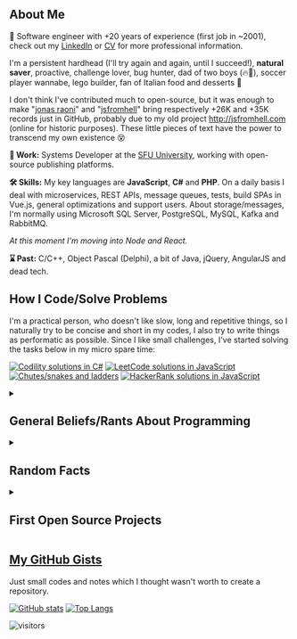 ## About Me 

🤵 Software engineer with +20 years of experience (first job in ~2001), check out my [LinkedIn](https://linkedin.com/jonasraoni) or [CV](https://drive.google.com/drive/u/1/folders/1vpI3lD4bKH3yrEljJm_UE1k1rMEJqcn3) for more professional information.

I'm a persistent hardhead (I'll try again and again, until I succeed!), **natural saver**, proactive, challenge lover, bug hunter, dad of two boys (🔥🧊), soccer player wannabe, lego builder, fan of Italian food and desserts 🍨

I don't think I've contributed much to open-source, but it was enough to make "[jonas raoni](https://github.com/search?p=2&q=jonas+raoni&type=Code)" and "[jsfromhell](https://github.com/search?p=2&q=jsfromhell&type=Code)" bring respectively +26K and +35K records just in GitHub, probably due to my old project http://jsfromhell.com (online for historic purposes). These little pieces of text have the power to transcend my own existence 😵

**💼 Work:** Systems Developer at the [SFU University](https://www.sfu.ca/), working with open-source publishing platforms.

**🛠 Skills:** My key languages are **JavaScript**, **C#** and **PHP**. On a daily basis I deal with microservices, REST APIs, message queues, tests, build SPAs in Vue.js, general optimizations and support users. About storage/messages, I'm normally using Microsoft SQL Server, PostgreSQL, MySQL, Kafka and RabbitMQ.

_At this moment I'm moving into Node and React._

**⌛ Past:** C/C++, Object Pascal (Delphi), a bit of Java, jQuery, AngularJS and dead tech.

## How I Code/Solve Problems

I'm a practical person, who doesn't like slow, long and repetitive things, so I naturally try to be concise and short in my codes, I also try to write things as performatic as possible. Since I like small challenges, I've started solving the tasks below in my micro spare time:

[![Codility solutions in C#](https://github-readme-stats.vercel.app/api/pin/?username=jonasraoni&repo=codility)](https://github.com/jonasraoni/codility)
[![LeetCode solutions in JavaScript](https://github-readme-stats.vercel.app/api/pin/?username=jonasraoni&repo=leetcode)](https://github.com/jonasraoni/leetcode)
[![Chutes/snakes and ladders](https://github-readme-stats.vercel.app/api/pin/?username=jonasraoni&repo=chutes-and-ladders&cache=1)](https://github.com/jonasraoni/chutes-and-ladders)
[![HackerRank solutions in JavaScript](https://github-readme-stats.vercel.app/api/pin/?username=jonasraoni&repo=hackerrank)](https://github.com/jonasraoni/hackerrank)

<details>
<summary>

## General Beliefs/Rants About Programming
</summary>

- **Personal rule of thumb:** Every now and then we're surrounded by new ideas and technologies, which means that everything we're building is already a kind of legacy, which will be dumped (errr transformed) a couple of years ahead.

  I think it's part of our job to make the transition easier, by minimizing the amount of code, complex architectures and customizations to the minimum. Choosing long-standing libraries and avoiding being an early-adopter of tools/frameworks might be helpful.

- **Code fragmentation:** The less code the better! Naturally the same applies to the number of files, classes, tools, services, etc.

  I guess that everybody agrees simple and small functions/classes (**implicitly fragmented across several files**) are easier to test, reuse, understand and less likely to be broken. But debugging/reading such code full of indirections highly increases my cognitive load, I feel like reading a book where each paragraph sends me to a random page, with no context, and switching between these pages is painful (unless I'm the creator 😁).

  This way I generally prefer to avoid fragmenting the code/creating too many abstractions... Basically, I think that a god method/class is horrible, but the inverse is not less cruel.

- **Micro-optimizations:** My favourite stuff! But it's not fruitful to spend time nitpicking (micro-optimizations) and sharpening your knife (overengineering) for a war that may never come, better to spend some time on macro-optimizations using a profiler ¯\\_(ツ)_/¯

- **Code complexity:** Everything in life needs *equilibrium*, especially when a piece of code becomes so complex, that even its creator can't fully understand it without reading the code throughly. As there's no specific rule here (what is simple for you, might be complex for another), I think it's enough to just align the complexity with your team, always giving preference to the simplicity.

- **Dependencies:** I'm against depending too much on specific features from closed source products/vendors, everything should be replaceable. On the other hand, I fully support using **popular** open-source projects, as you get support, documentation, testers and upgrades for free.

  After having some experience modernizing large legacy code bases, I'd say it's much better to use ready packages than hand-made code, even if you can do a better job.

  p.s.: I'm still trying to swallow micro-dependencies (hello `node_modules`), but well, as long as it saves you some lines of code, it should be ok...

- **Slow vs fast languages:** I enjoy using the fastest language available, but in the end processing speed is overrated. For general applications, what really matter is having an effective data transfer/structure, as the key to performance is avoiding/delaying/throttling the resource usage.

- **Coding patterns:** I see coding as a kind of [art](https://www.dwitter.net), so I'm not a big fan of materials spitting coding rules. Some people end up using those as a kind of "horse eye patch", which limits their alternatives, while the truth is that a problem might have N different (and equally great) solutions. But yeah, things are easier when everybody speaks the same language :)

- **Reinventing the wheel:** Traditional jobs, require standard approaches. Despite that, I think reinventing the wheel is the best way to evolve something, it gives us freedom to filter out bad decisions and merge in the good ones, that's how disruptive tools/approaches are born.

- **Hiring in IT:** We're often looking for our clone. Someone that thinks and knows the same things as us, and in this process a lot of great professionals are lost... And I think it's not possible to fix it.

  Big companies can afford to add more people/steps into the hiring process, to make it less biased (but more stressful for the interviewee), or to raise the bar with complex requirements, to ensure they are hiring an exceptional brain (hopefully they are not grabbing bazookas to kill ants, that's bad for the society).

  For smaller companies I'd follow these priorities: indication from someone I trust > previous experiences/personal projects AND/OR offline coding/implementation test (not huge, but complex enough to allow the person to show his organization, reasoning and resource management skills) > soft-skills.
</details>


<details>
<summary>

## Random Facts
</summary>

- I've been working remotely since 2015, and I fully recommend it.
- I got my first computer when I was around 10 years old, a 486-DX2. I've learned how to use it by spying my cousin giving classes about DOS (not DoS 👀), so I still remember something about: `devicehigh=xyz`, `deltree`, typing `win` to start the Windows 3.11, turbo button, sound blaster kit, cleaning the mouse ball, zipdrive, SCSI (the super fast disk that nobody had 😁), etc.
- I've got access to the computer after finding the key (yeah, computers had locks) and discovering the password (which was errrrr "password" in my language 🤦‍♂️).
- I've joined the internet after listening to some guys discussing about it and HTML in the classroom when I was ~14... I've got curious and once I arrived at home, I found an AOL CD and installed it, but well, it required a *modem*... Hopefully I remembered my cousin was talking about this device, when he was setting up a Dial-Up connection to play Duke Nukem online againt my other cousin (a real WTF at the time and, I still don't know from where he took all this knowledge haha)... So I found a great 13.4 Kbps modem in a box with old hardware pieces, cut some cables and it just worked! I still remember about using the internet at night to save money, losing the connection when someone was calling and the introduction of "download resumers" was awesome 😎
- I still feel proud about my old codes, since I've created a binary parser (which was used by the [MongoDB Driver](http://christiankvalheim.com/project/mongodb-native/#credits:2d4bed8c133910cf12f420f60fbee804), exactly here: https://github.com/mongodb/node-mongodb-native/blob/c9a7b9050d54794d0f515e10f3c4d3556f9f6cbf/lib/mongodb/bson/binary_parser.js#L1), a big number library and other things in JS, some years before they were introduced to the language, it's cool when you get random (as I totally didn't need these things) ideas and make them work =]
- Given that frontend has changed a lot these days, I don't have a specific preference to work in the backend/frontend anymore (it used to be the backend).
- I took part into the [contest where the creator of JQuery](https://www.quirksmode.org/blog/archives/2005/09/addevent_recodi.html#c2757) (John Resig) was starting to become popular haha (our entry is the number #2, John's entry is #3).
- I've started reading about web stuff around 1997... It was the time when everybody was using AOL, chatting rooms (who knew how to write rainbow texts was considered a hacker haha), Yahoo Groups, SubSeven (o_O) and etc... I've got a 30-50 pages Word document and it was just enough to learn HTML/CSS. It was also talking about JavaScript, but I didn't grasp it at first (why do I need this crap?)... Errrrrr, not until I discovered it was used to create those cool mouse trails, blinking radios, etc. 😂
- I've won a video game championship when I was a child (and others at my working place). The older guys (which lost for me by scores of 10x0), were praising me as a god 😂🏆
- My first paid task was converting handwritten monographies to Word when I was around 13. I have nothing to complain, any amount of money is a treasure for a teenager haha.
- My first programming language was JavaScript.
- My favorite type of task is improving performance and diving into weird bugs.
- My first home page is still accessible through the https://archive.org, but I'll never reveal its address! Some close friends must still remember about it 👀
- I've got my first programming job around 2001, a kind of freelance job to work on the integration of a machine to test the cushioning system of cars using Object Pascal/Delphi (I didn't receive my last paycheck 😑). After that I've moved to another company which was building hardware to teach children, doing the same type of job... At a certain time, I've decided to join a university (which I just finished around 2014 with the introduction of remote courses)... There I was solving the exercises using [minified codes in C](https://github.com/jonasraoni/university-trunk), the [teacher](https://www.linkedin.com/in/jgerand/) got interested in my skills and indicated me to work in a company which was developing mobile applications in C/C++. After that I've moved to a digital agency and I've been working with web related technology since then, mostly using C#, PHP and JavaScript.
- I've been once a victim of a kind of social engineering attack... When I was 16, a friend of mine asked me to take a look on a game that he made and it had a hidden keylogger haha (that day I realized how ineffective antivirus were against unknown threats haha)... Hopefully he warned me later! These days I was looking for him in internet and looks like he became famous for earning prizes in online promotions, such as a CAR haha... I have a small guess about how he got the prizes 👀
- I've been once a victim of a ransomware as well! Someone connected to my MySQL database years ago and renamed the databases to form a message asking for money (after that I've finally became a bit psycho with security) 💩
- My favorite PC games were Euro Fighter 2000 (a flight simulator), Full Throttle, Indiana Jones, Quake, Duke Nukem and Warcraft, countless hours spent on them... The most revolutionary one was Carmageddon, my family was just shocked! Then it came a lot of trash games + the infinite Battlefield/Counter-Strike (I was the AK guy) seasons, which were then replaced by eternal (successful, but full of hatred against the game's AI) FIFA seasons, until I got retired from games 😂
- I don't trust in the current state of crypto currency, but digital money is here to stay (I can't remember last time I've touched bills/coins)... Also descentralization in general sounds great given our failed leaderships.
</details>

<details>
<summary>

## First Open Source Projects
</summary>

- A source of manually minified JavaScript snippets written with a friend a long time ago, when I had plenty of spare time. It's kind of abandoned, but I'm still using some codes from there 💯.
    
  [![JSFromHell](https://github-readme-stats.vercel.app/api/pin/?username=jonasraoni&repo=jsfromhell)](https://github.com/jonasraoni/jsfromhell)
- Code editor written in Object Pascal that used [Scintilla](https://www.scintilla.org/ScintillaDoc.html) under the hood, it was also my first open-source project. I've contributed with a lot of code and ideas, such as the transition from procedural code to an object oriented approach. The plugins were written in JavaScript and the interface of the editor could be customized with CSS (AFAIC we were parsing the CSS and building the interface based on it). Looks like the idea was great, given the popularity that tools such as "Electron" got 😵
    
  [![Notes Editor](https://github-readme-stats.vercel.app/api/pin/?username=jonasraoni&repo=notes)](https://github.com/jonasraoni/notes)
</details>
    
## [My GitHub Gists](https://gist.github.com/jonasraoni)

Just small codes and notes which I thought wasn't worth to create a repository.

[![GitHub stats](https://github-readme-stats.vercel.app/api?username=jonasraoni)](https://github.com/jonasraoni)
[![Top Langs](https://github-readme-stats.vercel.app/api/top-langs/?username=jonasraoni&layout=compact&langs_count=10)](https://github.com/jonasraoni)

![visitors](https://visitor-badge.glitch.me/badge?page_id=jonasraoni.visitor-badge)

